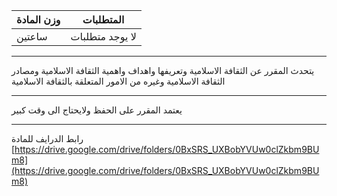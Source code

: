 | وزن المادة | المتطلبات |
|---|---|
| ساعتين | لا يوجد متطلبات |

---

<!-- start -->

يتحدث المقرر عن الثقافة الاسلامية وتعريفها واهداف واهمية الثقافة الاسلامية ومصادر الثقافة الاسلامية وغيره من الامور
المتعلقة بالثقافة الاسلامية

---

يعتمد المقرر على الحفظ ولايحتاج الى وقت كبير

---

رابط الدرايف للمادة
[https://drive.google.com/drive/folders/0BxSRS_UXBobYVUw0clZkbm9BUm8](https://drive.google.com/drive/folders/0BxSRS_UXBobYVUw0clZkbm9BUm8)
